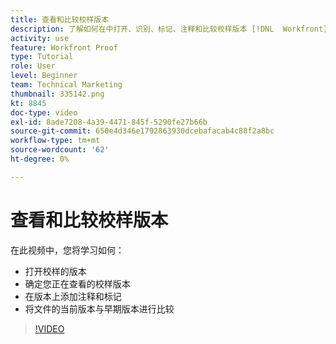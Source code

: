 ```yaml
---
title: 查看和比较校样版本
description: 了解如何在中打开、识别、标记、注释和比较校样版本 [!DNL  Workfront].
activity: use
feature: Workfront Proof
type: Tutorial
role: User
level: Beginner
team: Technical Marketing
thumbnail: 335142.png
kt: 8845
doc-type: video
exl-id: 8ade7208-4a39-4471-845f-5290fe27b66b
source-git-commit: 650e4d346e1792863930dcebafacab4c88f2a8bc
workflow-type: tm+mt
source-wordcount: '62'
ht-degree: 0%

---
```


# 查看和比较校样版本

在此视频中，您将学习如何：

* 打开校样的版本
* 确定您正在查看的校样版本
* 在版本上添加注释和标记
* 将文件的当前版本与早期版本进行比较

>[!VIDEO](https://video.tv.adobe.com/v/335142/?quality=12&learn=on)

<!--
## Learn more
* Compare proofs
-->
